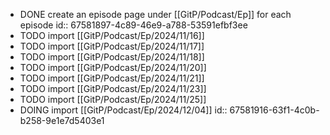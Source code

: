 - DONE create an episode page under [[GitP/Podcast/Ep]] for each episode
  id:: 67581897-4c89-46e9-a788-53591efbf3ee
- TODO import [[GitP/Podcast/Ep/2024/11/16]]
- TODO import [[GitP/Podcast/Ep/2024/11/17]]
- TODO import [[GitP/Podcast/Ep/2024/11/18]]
- TODO import [[GitP/Podcast/Ep/2024/11/20]]
- TODO import [[GitP/Podcast/Ep/2024/11/21]]
- TODO import [[GitP/Podcast/Ep/2024/11/23]]
- TODO import [[GitP/Podcast/Ep/2024/11/25]]
- DOING import [[GitP/Podcast/Ep/2024/12/04]]
  id:: 67581916-63f1-4c0b-b258-9e1e7d5403e1